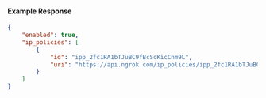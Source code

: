 <!-- Code generated for API Clients. DO NOT EDIT. -->

#### Example Response

```json
{
	"enabled": true,
	"ip_policies": [
		{
			"id": "ipp_2fc1RA1bTJuBC9fBcScKicCnm9L",
			"uri": "https://api.ngrok.com/ip_policies/ipp_2fc1RA1bTJuBC9fBcScKicCnm9L"
		}
	]
}
```
